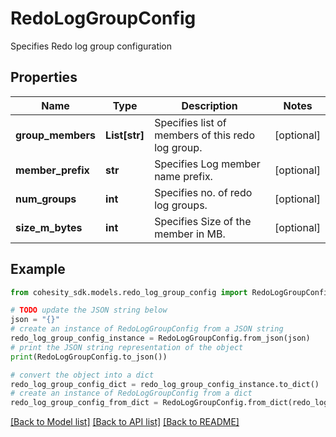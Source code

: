# RedoLogGroupConfig

Specifies Redo log group configuration

## Properties

Name | Type | Description | Notes
------------ | ------------- | ------------- | -------------
**group_members** | **List[str]** | Specifies list of members of this redo log group. | [optional] 
**member_prefix** | **str** | Specifies Log member name prefix. | [optional] 
**num_groups** | **int** | Specifies no. of redo log groups. | [optional] 
**size_m_bytes** | **int** | Specifies Size of the member in MB. | [optional] 

## Example

```python
from cohesity_sdk.models.redo_log_group_config import RedoLogGroupConfig

# TODO update the JSON string below
json = "{}"
# create an instance of RedoLogGroupConfig from a JSON string
redo_log_group_config_instance = RedoLogGroupConfig.from_json(json)
# print the JSON string representation of the object
print(RedoLogGroupConfig.to_json())

# convert the object into a dict
redo_log_group_config_dict = redo_log_group_config_instance.to_dict()
# create an instance of RedoLogGroupConfig from a dict
redo_log_group_config_from_dict = RedoLogGroupConfig.from_dict(redo_log_group_config_dict)
```
[[Back to Model list]](../README.md#documentation-for-models) [[Back to API list]](../README.md#documentation-for-api-endpoints) [[Back to README]](../README.md)



